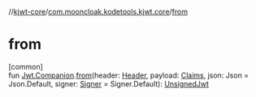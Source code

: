 //[kjwt-core](../../index.md)/[com.mooncloak.kodetools.kjwt.core](index.md)/[from](from.md)

# from

[common]\
fun [Jwt.Companion](-jwt/-companion/index.md).[from](from.md)(header: [Header](-header/index.md), payload: [Claims](-claims/index.md), json: Json = Json.Default, signer: [Signer](../com.mooncloak.kodetools.kjwt.core.signature/-signer/index.md) = Signer.Default): [UnsignedJwt](-unsigned-jwt/index.md)
